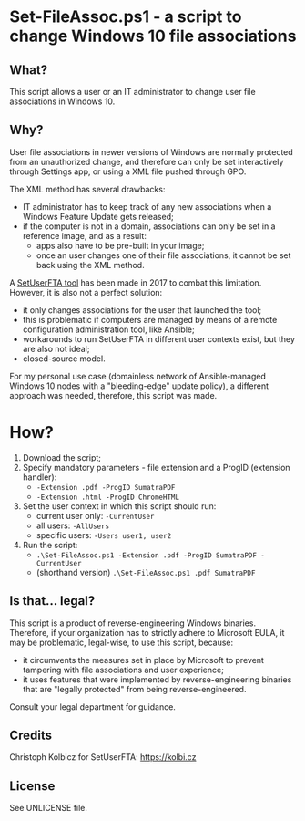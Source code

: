 # Set-FileAssoc.ps1 - a script to change Windows 10 file associations


## What?
This script allows a user or an IT administrator to change user file associations in Windows 10.

## Why?
User file associations in newer versions of Windows are normally protected from an unauthorized change, and therefore can only be set interactively through Settings app, or using a XML file pushed through GPO.

The XML method has several drawbacks:
- IT administrator has to keep track of any new associations when a Windows Feature Update gets released;
- if the computer is not in a domain, associations can only be set in a reference image, and as a result:
    - apps also have to be pre-built in your image;
    - once an user changes one of their file associations, it cannot be set back using the XML method.

A [SetUserFTA tool](https://kolbi.cz/blog/2017/10/25/setuserfta-userchoice-hash-defeated-set-file-type-associations-per-user) has been made in 2017 to combat this limitation. However, it is also not a perfect solution:
- it only changes associations for the user that launched the tool;
- this is problematic if computers are managed by means of a remote configuration administration tool, like Ansible;
- workarounds to run SetUserFTA in different user contexts exist, but they are also not ideal;
- closed-source model.

For my personal use case (domainless network of Ansible-managed Windows 10 nodes with a "bleeding-edge" update policy), a different approach was needed, therefore, this script was made.

# How?
1. Download the script;
2. Specify mandatory parameters - file extension and a ProgID (extension handler):
    - `-Extension .pdf -ProgID SumatraPDF`
    - `-Extension .html -ProgID ChromeHTML`
3. Set the user context in which this script should run:
    - current user only: `-CurrentUser`
    - all users: `-AllUsers`
    - specific users: `-Users user1, user2`
4. Run the script:
    - `.\Set-FileAssoc.ps1 -Extension .pdf -ProgID SumatraPDF -CurrentUser`
    - (shorthand version) `.\Set-FileAssoc.ps1 .pdf SumatraPDF`

## Is that... legal?
This script is a product of reverse-engineering Windows binaries. Therefore, if your organization has to strictly adhere to Microsoft EULA, it may be problematic, legal-wise, to use this script, because:
- it circumvents the measures set in place by Microsoft to prevent tampering with file associations and user experience;
- it uses features that were implemented by reverse-engineering binaries that are "legally protected" from being reverse-engineered.

Consult your legal department for guidance.

## Credits
Christoph Kolbicz for SetUserFTA: https://kolbi.cz

## License
See UNLICENSE file.
